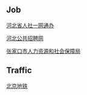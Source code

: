 
## Job

[河北省人社一网通办](https://he.12333.gov.cn/#/)

[河北公共招聘网](https://rst.hebei.gov.cn/ggzp/ww/index.html)

[张家口市人力资源和社会保障局](https://rsj.zjk.gov.cn/index.thtml)

## Traffic

[北京地铁](https://bjsubway.com/mobile/)